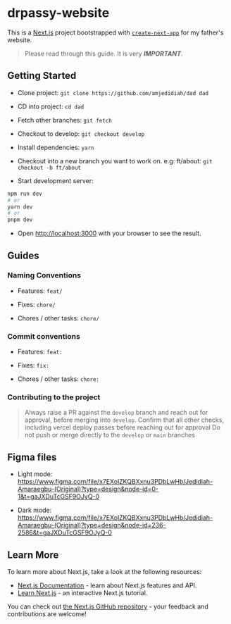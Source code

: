 # drpassy-website

This is a [Next.js](https://nextjs.org/) project bootstrapped with [`create-next-app`](https://github.com/vercel/next.js/tree/canary/packages/create-next-app) for my father's website.

> Please read through this guide. It is very **_IMPORTANT_**.

## Getting Started

- Clone project: `git clone https://github.com/amjedidiah/dad dad`

- CD into project: `cd dad`

- Fetch other branches: `git fetch`

- Checkout to develop: `git checkout develop`

- Install dependencies: `yarn`

- Checkout into a new branch you want to work on. e.g: ft/about: `git checkout -b ft/about`

- Start development server:

```bash
npm run dev
# or
yarn dev
# or
pnpm dev
```

- Open [http://localhost:3000](http://localhost:3000) with your browser to see the result.

## Guides

### Naming Conventions

- Features: `feat/`

- Fixes: `chore/`

- Chores / other tasks: `chore/`

### Commit conventions

- Features: `feat:`

- Fixes: `fix:`

- Chores / other tasks: `chore:`

### Contributing to the project

> Always raise a PR against the `develop` branch and reach out for approval, before merging into `develop`.
> Confirm that all other checks, including vercel deploy passes before reaching out for approval
> Do not push or merge directly to the `develop` or `main` branches

## Figma files

- Light mode: <https://www.figma.com/file/x7EXolZKQBXxnu3PDbLwHb/Jedidiah-Amaraegbu-(Original)?type=design&node-id=0-1&t=gaJXDuTcGSF9OJyQ-0>

- Dark mode: <https://www.figma.com/file/x7EXolZKQBXxnu3PDbLwHb/Jedidiah-Amaraegbu-(Original)?type=design&node-id=236-2586&t=gaJXDuTcGSF9OJyQ-0>

## Learn More

To learn more about Next.js, take a look at the following resources:

- [Next.js Documentation](https://nextjs.org/docs) - learn about Next.js features and API.
- [Learn Next.js](https://nextjs.org/learn) - an interactive Next.js tutorial.

You can check out [the Next.js GitHub repository](https://github.com/vercel/next.js/) - your feedback and contributions are welcome!
